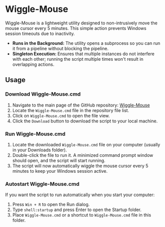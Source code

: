 # Wiggle-Mouse

Wiggle-Mouse is a lightweight utility designed to non-intrusively move the mouse cursor every 5 minutes. This simple action prevents Windows session timeouts due to inactivity.

- **Runs in the Background:** The utility opens a subprocess so you can run it from a pipeline without blocking the pipeline.
- **Singleton Execution:** Ensures that multiple instances do not interfere with each other; running the script multiple times won't result in overlapping actions.

## Usage

### Download Wiggle-Mouse.cmd
1. Navigate to the main page of the GitHub repository: [Wiggle-Mouse](https://github.com/AutoActuary/Wiggle-Mouse)
2. Locate the `Wiggle-Mouse.cmd` file in the repository file list.
3. Click on `Wiggle-Mouse.cmd` to open the file view.
4. Click the `Download` button to download the script to your local machine.

### Run Wiggle-Mouse.cmd
1. Locate the downloaded `Wiggle-Mouse.cmd` file on your computer (usually in your Downloads folder).
2. Double-click the file to run it. A minimized command prompt window should open, and the script will start running.
3. The script will now automatically wiggle the mouse cursor every 5 minutes to keep your Windows session active.

### Autostart Wiggle-Mouse.cmd
If you want the script to run automatically when you start your computer:
1. Press `Win + R` to open the Run dialog.
2. Type `shell:startup` and press Enter to open the Startup folder.
3. Place `Wiggle-Mouse.cmd` or a shortcut to `Wiggle-Mouse.cmd` file in this folder.
